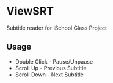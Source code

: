 ViewSRT
=======

Subtitle reader for iSchool Glass Project

Usage
-----
* Double Click - Pause/Unpause
* Scroll Up - Previous Subtitle
* Scroll Down - Next Subtitle
